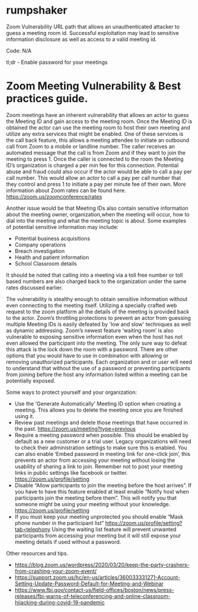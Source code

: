 # rumpshaker
Zoom Vulnerability URL path that allows an unauthenticated attacker to guess a meeting room id. Successful exploitation may lead to sensitive information disclosure as well as access to a valid meeting id.     

Code: N/A












tl;dr - Enable password for your meetings

# Zoom Meeting Vulnerability & Best practices guide.

Zoom meetings have an inherent vulnerability that allows an actor to guess the Meeting ID and gain access to the meeting room.  Once the Meeting ID is obtained the actor can use the meeting room to host their own meeting and utilize any extra services that might be enabled. One of these services is the call back feature, this allows a meeting attendee to initiate an outbound call from Zoom to a mobile or landline number.  The caller receives an automated message that the call is from Zoom and if they want to join the meeting to press 1. Once the caller is connected to the room the Meeting ID’s organization is charged a per min fee for this connection. Potential abuse and fraud could also occur if the actor would be able to call a pay per call number. This would allow an actor to call a pay per call number that they control and press 1 to initiate a pay per minute fee of their own.  More information about Zoom rates can be found here. https://zoom.us/zoomconference/rates

Another issue would be that Meeting IDs also contain sensitive information about the meeting owner, organization,when the meeting will occur, how to dial into the meeting and what the meeting topic is about. Some examples of potential sensitive information may include: 
* Potential business acquisitions 
* Company operations
* Breach investigation 
* Health and patient information
* School Classroom details

It should be noted that calling into a meeting via a toll free number or toll based numbers are also charged back to the organization under the same rates discussed earlier.

The vulnerability is stealthy enough to obtain sensitive information without even connecting to the meeting itself. Utilizing a specially crafted web request to the zoom platform all the details of the meeting is provided back to the actor. Zoom’s throttling protections to prevent an actor from guessing multiple Meeting IDs is easily defeated by 'low and slow' techniques as well as dynamic addressing. Zoom’s newest feature ‘waiting room’ is also vulnerable to exposing sensitive information even when the host has not even allowed the participant into the meeting. The only sure way to defeat this attack is the lock down the room with a password. There are other options that you would have to use in combination with allowing or removing unauthorized participants. Each organization and or user will need to understand that without the use of a password or preventing participants from joining before the host any information listed within a meeting can be potentially exposed. 

Some ways to protect yourself and your organization:
* Use the 'Generate Automatically' Meeting ID option when creating a meeting. This allows you to delete the meeting once you are finished using it. 
* Review past meetings and delete those meetings that have occurred in the past. https://zoom.us/meeting?type=previous 
* Require a meeting password when possible. This should be enabled by default as a new customer or a trial user. Legacy organizations will need to check their administration settings to make sure this is enabled. You can also enable ‘Embed password in meeting link for one-click join’, this prevents an actor from accessing your meeting without losing the usability of sharing a link to join. Remember not to post your meeting links in public settings like facebook or twitter. https://zoom.us/profile/setting
* Disable “Allow participants to join the meeting before the host arrives”. If you have to have this feature enabled at least enable “Notify host when participants join the meeting before them”. This will notify you that someone might be using your meeting without your knowledge.   https://zoom.us/profile/setting
* If you must keep your meeting unprotected you should enable “Mask phone number in the participant list”   https://zoom.us/profile/setting?tab=telephony
Using the waiting list feature will prevent unwanted participants from accessing your meeting but it will still expose your meeting details if used without a password.

Other resources and tips.
- https://blog.zoom.us/wordpress/2020/03/20/keep-the-party-crashers-from-crashing-your-zoom-event/
- https://support.zoom.us/hc/en-us/articles/360033331271-Account-Setting-Update-Password-Default-for-Meeting-and-Webinar
- https://www.fbi.gov/contact-us/field-offices/boston/news/press-releases/fbi-warns-of-teleconferencing-and-online-classroom-hijacking-during-covid-19-pandemic

